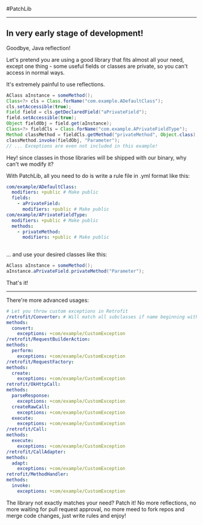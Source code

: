#PatchLib

---

## In very early stage of development!

Goodbye, Java reflection!

Let's pretend you are using a good library that fits almost all your need, except one thing - some useful fields or classes are private, so you can't access in normal ways.

It's extremely painful to use reflections.

````java
AClass aInstance = someMethod();
Class<?> cls = Class.forName("com.example.ADefaultClass");
cls.setAccessible(true);
Field field = cls.getDeclaredField("aPrivateField");
field.setAccessible(true);
Object fieldObj = field.get(aInstance);
Class<?> fieldCls = Class.forName("com.example.APrivateFieldType");
Method classMethod = fieldCls.getMethod("privateMethod", Object.class);
classMethod.invoke(fieldObj, "Parameter");
// ... Exceptions are even not included in this example!

````
Hey! since classes in those libraries will be shipped with our binary, why can't we modify it?

With PatchLib, all you need to do is write a rule file in .yml format like this:


````yaml
com/example/ADefaultClass:
  modifiers: +public # Make public
  fields:
    - aPrivateField:
      modifiers: +public # Make public
com/example/APrivateFieldType:
  modifiers: +public # Make public
  methods:
    - privateMethod:
      modifiers: +public # Make public
        
````

... and use your desired classes like this:


````java
AClass aInstance = someMethod();
aInstance.aPrivateField.privateMethod("Parameter");

````

That's it!

---

There're more advanced usages:

````yaml
# Let you throw custom exceptions in Retrofit
/retrofit/Converter: # Will match all subclasses if name beginning with a slash
methods:
  convert:
    exceptions: +com/example/CustomException
/retrofit/RequestBuilderAction:
methods:
  perform:
    exceptions: +com/example/CustomException
/retrofit/RequestFactory:
methods:
  create:
    exceptions: +com/example/CustomException
retrofit/OkHttpCall:
methods:
  parseResponse:
    exceptions: +com/example/CustomException
  createRawCall:
    exceptions: +com/example/CustomException
  execute:
    exceptions: +com/example/CustomException
/retrofit/Call:
methods:
  execute:
    exceptions: +com/example/CustomException
/retrofit/CallAdapter:
methods:
  adapt:
    exceptions: +com/example/CustomException
retrofit/MethodHandler:
methods:
  invoke:
    exceptions: +com/example/CustomException

````

The library not exactly matches your need? Patch it! No more reflections, no more waiting for pull request approval, no more meed to fork repos and merge code changes, just write rules and enjoy! 